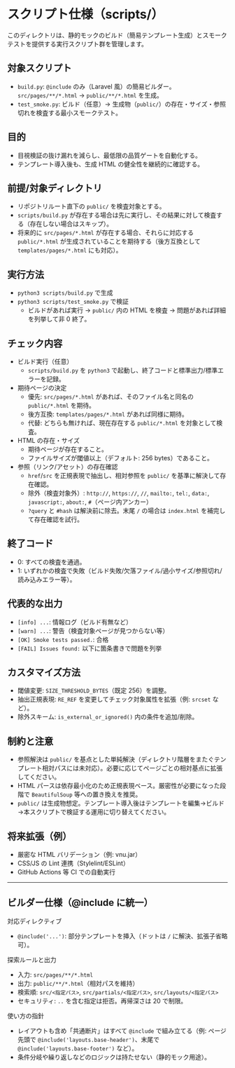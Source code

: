 # スクリプト仕様（scripts/）

このディレクトリは、静的モックのビルド（簡易テンプレート生成）とスモークテストを提供する実行スクリプト群を管理します。

## 対象スクリプト
- `build.py`: `@include` のみ（Laravel 風）の簡易ビルダー。`src/pages/**/*.html` → `public/**/*.html` を生成。
- `test_smoke.py`: ビルド（任意）→ 生成物（`public/`）の存在・サイズ・参照切れを検査する最小スモークテスト。

## 目的
- 目視検証の抜け漏れを減らし、最低限の品質ゲートを自動化する。
- テンプレート導入後も、生成 HTML の健全性を継続的に確認する。

## 前提/対象ディレクトリ
- リポジトリルート直下の `public/` を検査対象とする。
- `scripts/build.py` が存在する場合は先に実行し、その結果に対して検査する（存在しない場合はスキップ）。
- 将来的に `src/pages/*.html` が存在する場合、それらに対応する `public/*.html` が生成されていることを期待する（後方互換として `templates/pages/*.html` にも対応）。

## 実行方法
- `python3 scripts/build.py` で生成
- `python3 scripts/test_smoke.py` で検証
  - ビルドがあれば実行 → `public/` 内の HTML を検査 → 問題があれば詳細を列挙して非 0 終了。

## チェック内容
- ビルド実行（任意）
  - `scripts/build.py` を `python3` で起動し、終了コードと標準出力/標準エラーを記録。
- 期待ページの決定
  - 優先: `src/pages/*.html` があれば、そのファイル名と同名の `public/*.html` を期待。
  - 後方互換: `templates/pages/*.html` があれば同様に期待。
  - 代替: どちらも無ければ、現在存在する `public/*.html` を対象として検査。
- HTML の存在・サイズ
  - 期待ページが存在すること。
  - ファイルサイズが閾値以上（デフォルト: 256 bytes）であること。
- 参照（リンク/アセット）の存在確認
  - `href`/`src` を正規表現で抽出し、相対参照を `public/` を基準に解決して存在確認。
  - 除外（検査対象外）: `http://`, `https://`, `//`, `mailto:`, `tel:`, `data:`, `javascript:`, `about:`, `#`（ページ内アンカー）
  - `?query` と `#hash` は解決前に除去。末尾 `/` の場合は `index.html` を補完して存在確認を試行。

## 終了コード
- 0: すべての検査を通過。
- 1: いずれかの検査で失敗（ビルド失敗/欠落ファイル/過小サイズ/参照切れ/読み込みエラー等）。

## 代表的な出力
- `[info] ...`: 情報ログ（ビルド有無など）
- `[warn] ...`: 警告（検査対象ページが見つからない等）
- `[OK] Smoke tests passed.`: 合格
- `[FAIL] Issues found:` 以下に箇条書きで問題を列挙

## カスタマイズ方法
- 閾値変更: `SIZE_THRESHOLD_BYTES`（既定 256）を調整。
- 抽出正規表現: `RE_REF` を変更してチェック対象属性を拡張（例: `srcset` など）。
- 除外スキーム: `is_external_or_ignored()` 内の条件を追加/削除。

## 制約と注意
- 参照解決は `public/` を基点とした単純解決（ディレクトリ階層をまたぐテンプレート相対パスには未対応）。必要に応じてページごとの相対基点に拡張してください。
- HTML パースは依存最小化のため正規表現ベース。厳密性が必要になった段階で `BeautifulSoup` 等への置き換えを推奨。
- `public/` は生成物想定。テンプレート導入後はテンプレートを編集→ビルド→本スクリプトで検証する運用に切り替えてください。

## 将来拡張（例）
- 厳密な HTML バリデーション（例: vnu.jar）
- CSS/JS の Lint 連携（Stylelint/ESLint）
- GitHub Actions 等 CI での自動実行

---

## ビルダー仕様（@include に統一）

対応ディレクティブ
- `@include('...')`: 部分テンプレートを挿入（ドットは `/` に解決、拡張子省略可）。

探索ルールと出力
- 入力: `src/pages/**/*.html`
- 出力: `public/**/*.html`（相対パスを維持）
- 検索順: `src/<指定パス>`, `src/partials/<指定パス>`, `src/layouts/<指定パス>`
- セキュリティ: `..` を含む指定は拒否。再帰深さは 20 で制限。

使い方の指針
- レイアウトも含め「共通断片」はすべて `@include` で組み立てる（例: ページ先頭で `@include('layouts.base-header')`、末尾で `@include('layouts.base-footer')` など）。
- 条件分岐や繰り返しなどのロジックは持たせない（静的モック用途）。
